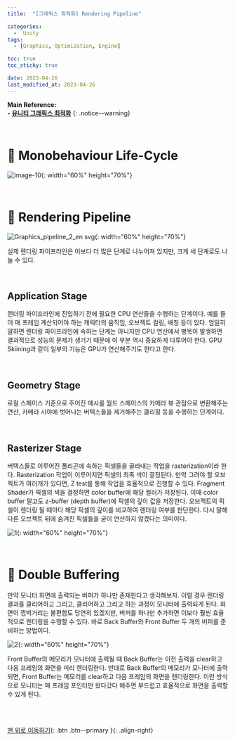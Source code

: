 ```yaml
---
title:  "[그래픽스 최적화] Rendering Pipeline" 

categories:
  -  Unity
tags:
  - [Graphics, Optimization, Engine]

toc: true
toc_sticky: true

date: 2023-04-26
last_modified_at: 2023-04-26
---
```



**Main Reference: <br>- [유니티 그래픽스 최적화](https://product.kyobobook.co.kr/detail/S000001888125)**
{: .notice--warning}

<br>

# 🐳 Monobehaviour Life-Cycle 

![image-10](https://user-images.githubusercontent.com/96368476/234336037-96555c10-cb27-404a-a05f-c3c1c775a6ff.png){: width="60%" height="70%"}



<br>



# 🐳 Rendering Pipeline

![Graphics_pipeline_2_en svg](https://user-images.githubusercontent.com/96368476/234338915-4ade388a-1485-49d4-98fc-88836a403ccf.png){: width="60%" height="70%"}

실제 렌더링 파이프라인은 이보다 더 많은 단계로 나누어져 있지만, 크게 세 단계로도 나눌 수 있다. 

<br>

## Application Stage

렌더링 파이프라인에 진입하기 전에 필요한 CPU 연산들을 수행하는 단계이다. 예를 들어 매 프레임 계산되어야 하는 캐릭터의 움직임, 오브젝트 컬링, 배칭 등이 있다. 엄밀히 말하면 렌더링 파이프라인에 속하는 단계는 아니지만 CPU 연산에서 병목이 발생하면 결과적으로 성능의 문제가 생기기 때문에 이 부분 역시 중요하게 다루어야 한다. GPU Skiining과 같이 일부의 기능은 GPU가 연산해주기도 한다고 한다.

<br>

## Geometry Stage

로컬 스페이스 기준으로 주어진 메시를 월드 스페이스의 카메라 뷰 관점으로 변환해주는 연산, 카메라 시야에 벗어나는 버텍스들을 제거해주는 클리핑 등을 수행하는 단계이다.

<br>

## Rasterizer Stage

버텍스들로 이루어진 폴리곤에 속하는 픽셀들을 골라내는 작업을 rasterization이라 한다. Rasterization 작업이 이루어지면 픽셀의 최족 색이 결정된다. 만약 그려야 할 오브젝트가 여러개가 있다면, Z test를 통해 작업을 효율적으로 진행할 수 있다. Fragment Shader가 픽셀의 색을 결정하면 color buffer에 해당 컬러가 저장된다. 이때 color buffer 말고도 z-buffer (depth buffer)에 픽셀의 깊이 값을 저장한다. 오브젝트의 픽셀이 렌더링 될 때마다 해당 픽셀의 깊이를 비교하여 렌더링 여부를 판단한다. 다시 말해 다른 오브젝트 뒤에 숨겨진 픽셀들을 굳이 연산하지 않겠다는 의미이다.

![1](https://user-images.githubusercontent.com/96368476/234344115-43008b6c-2e1d-45b0-bfb0-9b14fa47a0ba.png){: width="60%" height="70%"}


<br>


# 🐳 Double Buffering

만약 모니터 화면에 출력되는 버퍼가 하나만 존재한다고 생각해보자. 이럴 경우 렌더링 결과를 클리어하고 그리고, 클리어하고 그리고 하는 과정이 모니터에 출력되게 된다. 화면이 껌벅거리는 불편함도 당연히 있겠지만, 버퍼를 하나만 추가하면 이보다 훨씬 효율적으로 렌더링을 수행할 수 있다. 바로 Back Buffer와 Front Buffer 두 개의 버퍼를 준비하는 방법이다.

![2](https://user-images.githubusercontent.com/96368476/234346856-8f797723-e7b4-488a-b5eb-256d2234a889.png){: width="60%" height="70%"}

Front Buffer의 메모리가 모니터에 출력될 때 Back Buffer는 이전 출력을 clear하고 다음 프레임의 화면을 미리 렌더링한다. 반대로 Back Buffer의 메모리가 모니터에 출력되면, Front Buffer는 메모리를 clear하고 다음 프레임의 화면을 렌더링한다. 이런 방식으로 모니터는 매 프레임 포인터만 왔다갔다 해주면 부드럽고 효율적으로 화면을 출력할 수 있게 된다.


<br>
<br>


[맨 위로 이동하기](#){: .btn .btn--primary }{: .align-right}